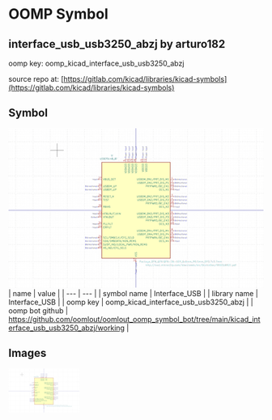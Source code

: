 # OOMP Symbol  
## interface_usb_usb3250_abzj  by arturo182  
  
oomp key: oomp_kicad_interface_usb_usb3250_abzj  
  
source repo at: [https://gitlab.com/kicad/libraries/kicad-symbols](https://gitlab.com/kicad/libraries/kicad-symbols)  
## Symbol  
  
[![working.png](working_600.png)](working.png)  
| name | value | 
| --- | --- | 
| symbol name | Interface_USB | 
| library name | Interface_USB | 
| oomp key | oomp_kicad_interface_usb_usb3250_abzj | 
| oomp bot github | https://github.com/oomlout/oomlout_oomp_symbol_bot/tree/main/kicad_interface_usb_usb3250_abzj/working | 
## Images  
  
[![working.png](working_140.png)](working.png)  
